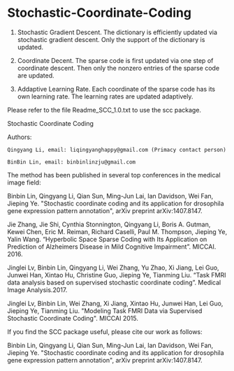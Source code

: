 # Stochastic-Coordinate-Coding

1. Stochastic Gradient Descent. The dictionary is efficiently updated via stochastic gradient descent. Only the support of the dictionary is updated.

2. Coordinate Decent. The sparse code is first updated via one step of coordinate descent. Then only the nonzero entries of the sparse code are updated.

3. Addaptive Learning Rate. Each coordinate of the sparse code has its own learning rate. The learning rates are updated adaptively. 

Please refer to the file Readme_SCC_1.0.txt to use the scc package.

Stochastic Coordinate Coding 

Authors:

	Qingyang Li, email: liqingyanghappy@gmail.com (Primacy contact person)

	BinBin Lin, email: binbinlinzju@gmail.com
         
The method has been published in several top conferences in the medical image field:

Binbin Lin, Qingyang Li, Qian Sun, Ming-Jun Lai, Ian Davidson, Wei Fan, Jieping Ye. "Stochastic coordinate coding and its application for drosophila gene expression pattern annotation", arXiv preprint arXiv:1407.8147.

Jie Zhang, Jie Shi, Cynthia Stonnington, Qingyang Li, Boris A. Gutman, Kewei Chen, Eric M. Reiman, Richard Caselli, Paul M. Thompson, Jieping Ye, Yalin Wang. “Hyperbolic Space Sparse Coding with Its Application on Prediction of Alzheimers Disease in Mild Cognitive Impairment”. MICCAI. 2016.

Jinglei Lv, Binbin Lin, Qingyang Li, Wei Zhang, Yu Zhao, Xi Jiang, Lei Guo, Junwei Han, Xintao Hu,
Christine Guo, Jieping Ye, Tianming Liu. “Task FMRI data analysis based on supervised stochastic coordinate
coding”. Medical Image Analysis.2017.

Jinglei Lv, Binbin Lin, Wei Zhang, Xi Jiang, Xintao Hu, Junwei Han, Lei Guo, Jieping Ye, Tianming Liu. "Modeling Task FMRI Data via Supervised Stochastic Coordinate Coding". MICCAI 2015. 


If you find the SCC package useful, please cite our work as follows: 

Binbin Lin, Qingyang Li, Qian Sun, Ming-Jun Lai, Ian Davidson, Wei Fan, Jieping Ye. "Stochastic coordinate coding and its application for drosophila gene expression pattern annotation", arXiv preprint arXiv:1407.8147.





